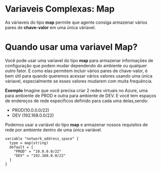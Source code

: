 # Variaveis Complexas: Map

As váriaveis do tipo **map** permite que agente consiga armazenar vários pares de 
**chave-valor** em uma única váriavel.


# Quando usar uma variavel Map?

Você pode usar uma variavel do tipo **map** para armazenar informações de configuração que podem mudar dependendo do ambiente ou qualquer outro fator. E como elas permitem incluir vários pares de chave-valor, é bem útil para quando queremos acessar vários valores usando uma única váriavel, especialmente se esses valores mudarem com muita frequência.


**Exemplo**
Imagine que você precisa criar 2 redes virtuais no Azure, uma para ambiente de PROD e outra para ambiente de DEV. E você tem espaços de endereços de rede específicos definido para cada uma delas,sendo:

 - PROD(10.0.0.0/22)
 - DEV (192.168.0.0/22)


Podemos usar a variável do tipo **map** e armazenar nossos requisitos de rede por ambiente dentro de uma única variável.

```
variable "network_address_space" {
  type = map(string)
  default = {
    "PROD" = "10.0.0.0/22"
    "DEV" = "192.168.0.0/22"
  }
}

```
